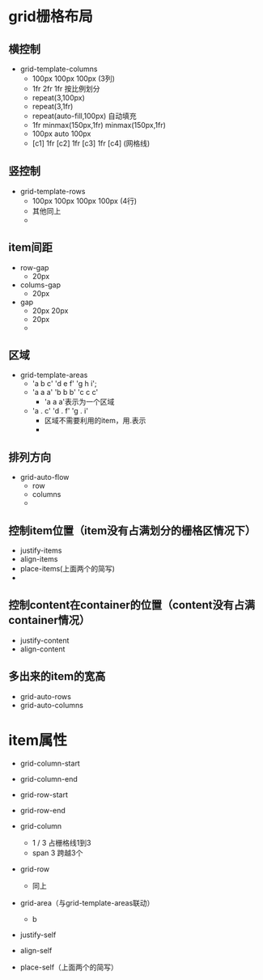 # grid栅格布局

## 横控制
- grid-template-columns
  - 100px 100px 100px (3列)
  - 1fr 2fr 1fr 按比例划分
  - repeat(3,100px) 
  - repeat(3,1fr)
  - repeat(auto-fill,100px) 自动填充
  - 1fr minmax(150px,1fr) minmax(150px,1fr)
  - 100px auto 100px
  - [c1] 1fr [c2] 1fr [c3] 1fr [c4] (网格线)

## 竖控制
- grid-template-rows
  - 100px 100px 100px 100px (4行)
  - 其他同上
  - 
## item间距
- row-gap
  - 20px
- colums-gap
  - 20px
- gap
  - 20px 20px
  - 20px
  - 
## 区域
- grid-template-areas
  - 'a b c' 'd e f' 'g h i';
  - 'a a a' 'b b b' 'c c c'
    - 'a a a'表示为一个区域
  - 'a . c' 'd . f' 'g . i'
    - 区域不需要利用的item，用.表示
    - 
## 排列方向
- grid-auto-flow
  - row
  - columns
  - 
## 控制item位置（item没有占满划分的栅格区情况下）
- justify-items
- align-items
- place-items(上面两个的简写)
- 
## 控制content在container的位置（content没有占满container情况）
- justify-content
- align-content

## 多出来的item的宽高
- grid-auto-rows
- grid-auto-columns

# item属性
- grid-column-start
- grid-column-end
- grid-row-start
- grid-row-end
- grid-column
  - 1 / 3   占栅格线1到3
  - span 3  跨越3个
- grid-row
  - 同上
- grid-area（与grid-template-areas联动）
  - b 

- justify-self
- align-self
- place-self（上面两个的简写）